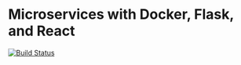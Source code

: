 # Microservices with Docker, Flask, and React

[![Build Status](https://travis-ci.org/esilkensen/testdriven-app.svg?branch=master)](https://travis-ci.org/esilkensen/testdriven-app)
